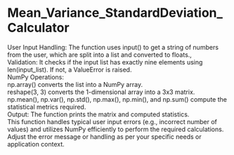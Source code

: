 # Mean_Variance_StandardDeviation_Calculator
User Input Handling: The function uses input() to get a string of numbers from the user, which are split into a list and converted to floats., <br>
Validation: It checks if the input list has exactly nine elements using len(input_list). If not, a ValueError is raised. <br>
NumPy Operations:<br>
np.array() converts the list into a NumPy array. <br>
reshape(3, 3) converts the 1-dimensional array into a 3x3 matrix. <br>
np.mean(), np.var(), np.std(), np.max(), np.min(), and np.sum() compute the statistical metrics required. <br>
Output: The function prints the matrix and computed statistics. <br>
This function handles typical user input errors (e.g., incorrect number of values) and utilizes NumPy efficiently to perform the required calculations. Adjust the error message or handling as per your specific needs or application context. <br>
